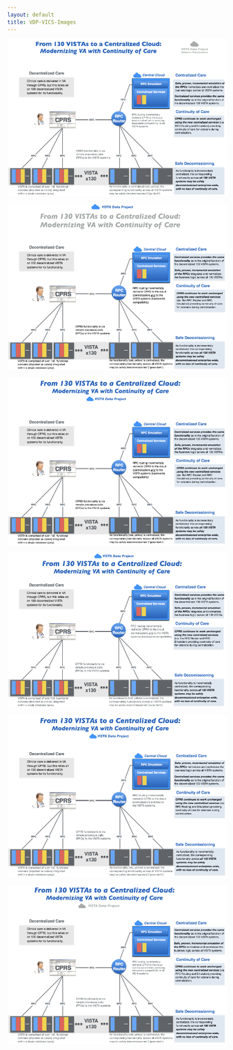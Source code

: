 ```yaml
---
layout: default
title: VDP-VICS-Images
---
```


![](vdp-vics-main-20180206v1.png)

![](vdp-vics-main-20180204v1.png)

![](vdp-vics-main-20180204v2.png)

![](vdp-vics-main-20180204v3.png)

![](vdp-vics-main-20180204v4.png)

![](vdp-vics-main-20180204v5.png)




